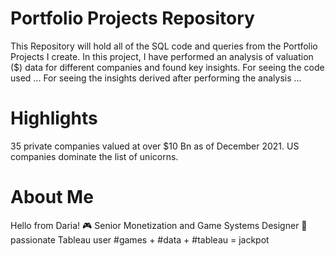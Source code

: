 # Portfolio Projects Repository
This Repository will hold all of the SQL code and queries from the Portfolio Projects I create.
In this project, I have performed an analysis of valuation ($) data for different companies and found key insights. For seeing the code used ...
For seeing the insights derived after performing the analysis ...



# Highlights
35 private companies valued at over $10 Bn as of December 2021.
US companies dominate the list of unicorns.


# About Me
Hello from Daria! 
🎮 Senior Monetization and Game Systems Designer
🎯 passionate Tableau user
#games + #data + #tableau = jackpot
